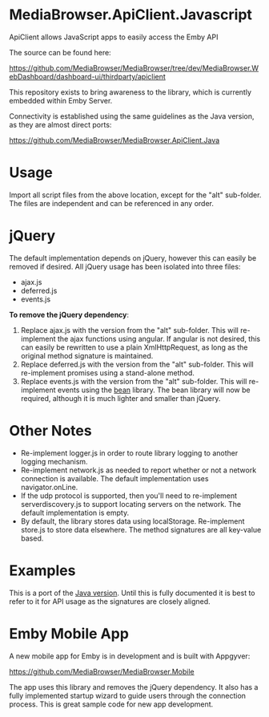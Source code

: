 MediaBrowser.ApiClient.Javascript
=================================

ApiClient allows JavaScript apps to easily access the Emby API

The source can be found here:

https://github.com/MediaBrowser/MediaBrowser/tree/dev/MediaBrowser.WebDashboard/dashboard-ui/thirdparty/apiclient

This repository exists to bring awareness to the library, which is currently embedded within Emby Server.

Connectivity is established using the same guidelines as the Java version, as they are almost direct ports:

https://github.com/MediaBrowser/MediaBrowser.ApiClient.Java

# Usage #

Import all script files from the above location, except for the "alt" sub-folder. The files are independent and can be referenced in any order.

# jQuery #

The default implementation depends on jQuery, however this can easily be removed if desired. All jQuery usage has been isolated into three files:

- ajax.js
- deferred.js
- events.js

**To remove the jQuery dependency**:

1. Replace ajax.js with the version from the "alt" sub-folder. This will re-implement the ajax functions using angular. If angular is not desired, this can easily be rewritten to use a plain XmlHttpRequest, as long as the original method signature is maintained.
2. Replace deferred.js with the version from the "alt" sub-folder. This will re-implement promises using a stand-alone method.
3. Replace events.js with the version from the "alt" sub-folder. This will re-implement events using the [bean](https://github.com/fat/bean "bean") library. The bean library will now be required, although it is much lighter and smaller than jQuery.

# Other Notes #

- Re-implement logger.js in order to route library logging to another logging mechanism.
- Re-implement network.js as needed to report whether or not a network connection is available. The default implementation uses navigator.onLine.
- If the udp protocol is supported, then you'll need to re-implement serverdiscovery.js to support locating servers on the network. The default implementation is empty.
- By default, the library stores data using localStorage. Re-implement store.js to store data elsewhere. The method signatures are all key-value based.

# Examples #

This is a port of the [Java version](https://github.com/MediaBrowser/MediaBrowser.ApiClient.Java "Java version"). Until this is fully documented it is best to refer to it for API usage as the signatures are closely aligned.

# Emby Mobile App #

A new mobile app for Emby is in development and is built with Appgyver:

https://github.com/MediaBrowser/MediaBrowser.Mobile

The app uses this library and removes the jQuery dependency. It also has a fully implemented startup wizard to guide users through the connection process. This is great sample code for new app development.
